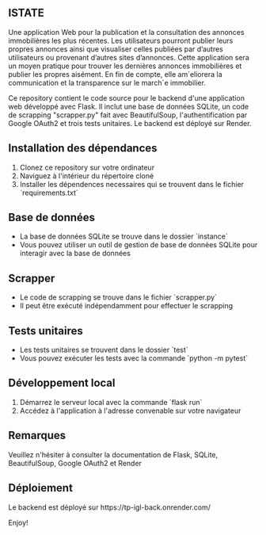 <h2>ISTATE</h2>
Une application Web pour la publication et la consultation des annonces immobilières les plus récentes. 
Les utilisateurs pourront publier leurs propres annonces ainsi que visualiser celles publiées par d’autres utilisateurs ou provenant d’autres sites d’annonces. 
Cette application sera un moyen pratique pour trouver les dernières annonces immobilières et publier les propres aisément. 
En fin de compte, elle am´eliorera la communication et la transparence sur le march´e immobilier.


<p>Ce repository contient le code source pour le backend d'une application web développé avec Flask. Il inclut une base de données SQLite, un code de scrapping "scrapper.py" fait avec BeautifulSoup, l'authentification par Google OAuth2 et trois tests unitaires. Le backend est déployé sur Render.</p>

<h2>Installation des dépendances</h2>
<ol>
  <li>Clonez ce repository sur votre ordinateur</li>
  <li>Naviguez à l'intérieur du répertoire cloné</li>
  <li>Installer les dépendences necessaires qui se trouvent dans le fichier `requirements.txt`</li>
</ol>
<h2>Base de données</h2>
<ul>
  <li>La base de données SQLite se trouve dans le dossier `instance`</li>
  <li>Vous pouvez utiliser un outil de gestion de base de données SQLite pour interagir avec la base de données</li>
</ul>
<h2>Scrapper</h2>
<ul>
  <li>Le code de scrapping se trouve dans le fichier `scrapper.py`</li>
  <li>Il peut être exécuté indépendamment pour effectuer le scrapping</li>
</ul>
<h2>Tests unitaires</h2>
<ul>
  <li>Les tests unitaires se trouvent dans le dossier `test`</li>
  <li>Vous pouvez exécuter les tests avec la commande `python -m pytest`</li>
</ul>
<h2>Développement local</h2>
<ol> 
  <li>Démarrez le serveur local avec la commande `flask run`</li>
  <li>Accédez à l'application à l'adresse convenable sur votre navigateur</li>
</ol>

<h2>Remarques</h2>
<p>Veuillez n'hésiter à consulter la documentation de Flask, SQLite, BeautifulSoup, Google OAuth2 et Render</p>

<h2>Déploiement</h2>
<p>Le backend est déployé sur https://tp-igl-back.onrender.com/</p>

Enjoy!
